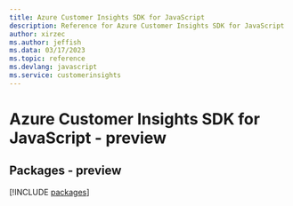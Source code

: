 ```yaml
---
title: Azure Customer Insights SDK for JavaScript
description: Reference for Azure Customer Insights SDK for JavaScript
author: xirzec
ms.author: jeffish
ms.data: 03/17/2023
ms.topic: reference
ms.devlang: javascript
ms.service: customerinsights
---
```

# Azure Customer Insights SDK for JavaScript - preview
## Packages - preview
[!INCLUDE [packages](customer-insights-index.md)]